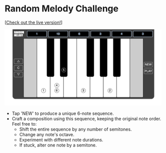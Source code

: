 # Random Melody Challenge

\[[Check out the live version!](https://random-melody.temochka.com/)\]

![A screenshot of the running application](./public/screenshot.png)

- Tap 'NEW' to produce a unique 6-note sequence.
- Craft a composition using this sequence, keeping the original note order. Feel free to:
    - Shift the entire sequence by any number of semitones.
    - Change any note's octave.
    - Experiment with different note durations.
    - If stuck, alter one note by a semitone.
